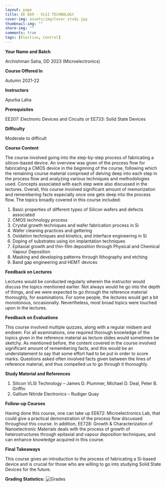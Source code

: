 ```yaml
---
layout: page
title: EE 669 - VLSI TECHNOLOGY
cover-img: assets/img/Cover_study.jpg
thumbnail-img: ""
share-img: ""
comments: true
tags: [Elective, Control]
---
```


**Your Name and Batch**

Archishman Saha, DD 2023 (Microelectronics)

**Course Offered In**

Autumn 2021-22

**Instructors**

Apurba Laha

**Prerequisites**

EE207: Electronic Devices and Circuits or EE733: Solid State Devices

**Difficulty**

Moderate to difficult

**Course Content**

The course involved going into the step-by-step process of fabricating a silicon-based device.
An overview was given of the process flow for fabricating a CMOS device in the beginning of
the course, following which the remaining course material comprised of delving deep into
each step in the process flow and analyzing various techniques and methodologies used.
Concepts associated with each step were also discussed in the lectures.
Overall, this course involved significant amount of memorization and remembering facts
especially once one gets deep into the process flow.
The topics broadly covered in this course included:

1. Basic properties of different types of Silicon wafers and defects associated
2. CMOS technology process
3. Crystal growth techniques and wafer fabrication process in Si
4. Wafer cleaning practices and gettering
5. Oxidation techniques and kinetics, and interface engineering in Si
6. Doping of substrates using ion implantation techniques
7. Epitaxial growth and thin-film deposition through Physical and Chemical Vapour Deposition
8. Masking and developing patterns through lithography and etching
9. Band gap engineering and HEMT devices

**Feedback on Lectures**

Lectures would be conducted regularly wherein the instructor would discuss the topics
mentioned earlier. Not always would he go into the depth of things, and we were expected to
go through the reference material thoroughly, for examinations. For some people, the lectures
would get a bit monotonous, occasionally. Nevertheless, most broad topics were touched
upon in the lectures.

**Feedback on Evaluations**

This course involved multiple quizzes, along with a regular midsem and endsem. For all
examinations, one required thorough knowledge of the topics given in the reference material
as lecture slides would sometimes be sketchy.
As mentioned before, the content covered in the course involved significant amount of
remembering facts, and this would be an understatement to say that some effort had to be put
in order to score marks. Questions asked often involved facts given between the lines of
reference material, and thus compelled us to go through it thoroughly.

**Study Material and References**

1. Silicon VLSI Technology – James D. Plummer, Michael D. Deal, Peter B. Griffin
2. Gallium Nitride Electronics – Rudiger Quay

**Follow-up Courses**

Having done this course, one can take up EE672: Microelectronics Lab, that could give a
practical demonstration of the process flow discussed throughout this course.
In addition, EE728: Growth & Characterization of Nanoelectronic Materials deals with the
process of growth of heterostructures through epitaxial and vapour deposition techniques,
and can enhance knowledge acquired in this course.

**Final Takeaways**

This course gives an introduction to the process of fabricating a Si-based device and is crucial
for those who are willing to go into studying Solid State Devices for the future.

**Grading Statistics:**
![Grades](EE669_grades.png)
